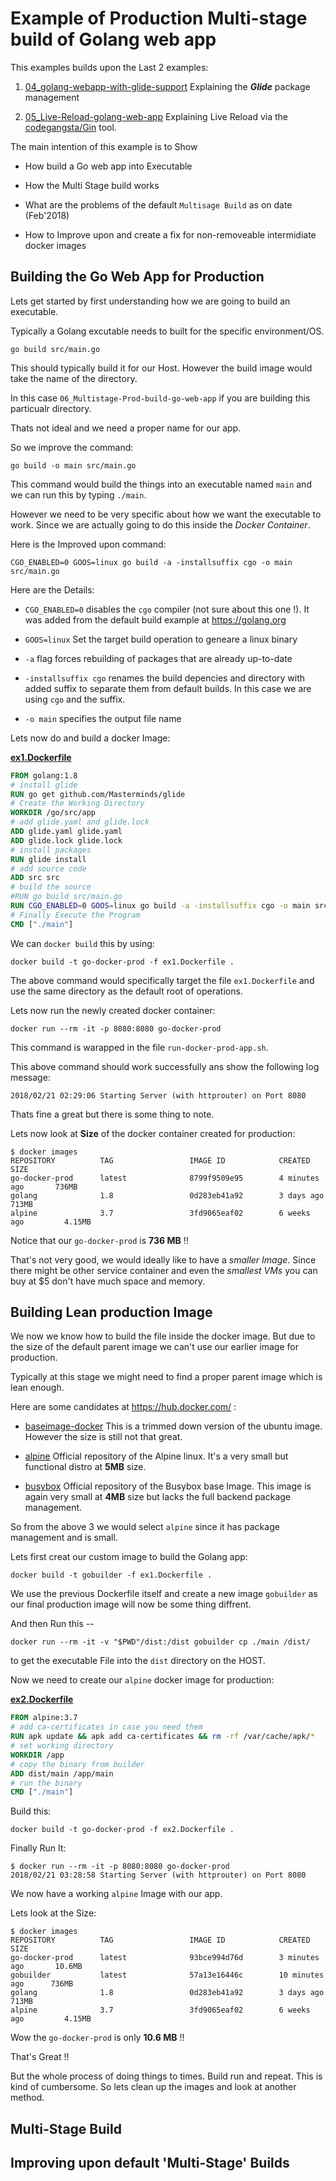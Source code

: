 # Example of Production Multi-stage build of Golang web app

This examples builds upon the Last 2 examples:

 1. [04_golang-webapp-with-glide-support](https://github.com/boseji/dockerPlayground/tree/master/04_golang-webapp-with-glide-support) Explaining the ***Glide*** package management

 2. [05_Live-Reload-golang-web-app](https://github.com/boseji/dockerPlayground/tree/master/05_Live-Reload-golang-web-app) Explaining Live Reload via the [codegangsta/Gin](https://github.com/codegangsta/gin) tool.

The main intention of this example is to Show 
  
  *  How build a Go web app into Executable

  *  How the Multi Stage build works

  *  What are the problems of the default `Multisage Build` as on date (Feb'2018)

  *  How to Improve upon and create a fix for non-removeable intermidiate docker images

## Building the Go Web App for Production

Lets get started by first understanding how we are going to build an executable.

Typically a Golang excutable needs to built for the specific environment/OS.

```shell
go build src/main.go
```

This should typically build it for our Host. However the build image would take
the name of the directory.

In this case `06_Multistage-Prod-build-go-web-app` if you are building this particualr directory.

Thats not ideal and we need a proper name for our app.

So we improve the command:

```shell
go build -o main src/main.go
```

This command would build the things into an executable named `main` and we can run this by typing `./main`.

However we need to be very specific about how we want the executable to work.
Since we are actually going to do this inside the *Docker Container*.

Here is the Improved upon command:

```shell
CGO_ENABLED=0 GOOS=linux go build -a -installsuffix cgo -o main src/main.go
```

Here are the Details:

  * `CGO_ENABLED=0` disables the `cgo` compiler (not sure about this one !). It was added from the default build example at https://golang.org

  * `GOOS=linux` Set the target build operation to geneare a linux binary

  * `-a` flag forces rebuilding of packages that are already up-to-date

  * `-installsuffix cgo` renames the build depencies and directory with added suffix to separate them from default builds. In this case we are using `cgo` and the suffix.

  * `-o main` specifies the output file name

Lets now do and build a docker Image:

[**ex1.Dockerfile**](https://github.com/boseji/dockerPlayground/blob/master/06_Multistage-Prod-build-go-web-app/ex1.Dockerfile)

```Dockerfile
FROM golang:1.8
# install glide
RUN go get github.com/Masterminds/glide
# Create the Working Directory
WORKDIR /go/src/app
# add glide.yaml and glide.lock
ADD glide.yaml glide.yaml
ADD glide.lock glide.lock
# install packages
RUN glide install
# add source code
ADD src src
# build the source
#RUN go build src/main.go
RUN CGO_ENABLED=0 GOOS=linux go build -a -installsuffix cgo -o main src/main.go
# Finally Execute the Program
CMD ["./main"]
```

We can `docker build` this by using:

```shell
docker build -t go-docker-prod -f ex1.Dockerfile .
```

The above command would specifically target the file `ex1.Dockerfile` and use the same directory as the default root of operations.

Lets now run the newly created docker container:

```shell
docker run --rm -it -p 8080:8080 go-docker-prod
```

This command is warapped in the file `run-docker-prod-app.sh`.

This above command should work successfully ans show the following log message:

```shell
2018/02/21 02:29:06 Starting Server (with httprouter) on Port 8080
```

Thats fine a great but there is some thing to note.

Lets now look at **Size** of the docker container created for production:

```shell
$ docker images
REPOSITORY          TAG                 IMAGE ID            CREATED             SIZE
go-docker-prod      latest              8799f9509e95        4 minutes ago       736MB
golang              1.8                 0d283eb41a92        3 days ago          713MB
alpine              3.7                 3fd9065eaf02        6 weeks ago         4.15MB
```

Notice that our `go-docker-prod` is **736 MB** !!

That's not very good, we would ideally like to have a *smaller Image*.
Since there might be other service container and even the *smallest VMs* you can buy at $5 don't have much space and memory.

## Building Lean production Image

We now we know how to build the file inside the docker image.
But due to the size of the default parent image we can't use our earlier image for production.

Typically at this stage we might need to find a proper parent image which is lean enough.

Here are some candidates at https://hub.docker.com/ :

  *  [baseimage-docker](https://phusion.github.io/baseimage-docker/)
  This is a trimmed down version of the ubuntu image. However the size is still not that great.

  * [alpine](https://hub.docker.com/_/alpine/) Official repository of the Alpine linux. It's a very small but functional distro at **5MB** size.

  * [busybox](https://hub.docker.com/_/busybox/) Official repository of the Busybox base Image. This image is again very small at **4MB** size but lacks the full backend package management.

So from the above 3 we would select `alpine` since it has package management and is small.

Lets first creat our custom image to build the Golang app:

```shell
docker build -t gobuilder -f ex1.Dockerfile .
```

We use the previous Dockerfile itself and create a new image `gobuilder` as our final production image will now be some thing diffrent.

And then Run this -- 

```shell
docker run --rm -it -v "$PWD"/dist:/dist gobuilder cp ./main /dist/
```

to get the executable File into the `dist` directory on the HOST.

Now we need to create our `alpine` docker image for production:

[**ex2.Dockerfile**]()

```Dockerfile
FROM alpine:3.7
# add ca-certificates in case you need them
RUN apk update && apk add ca-certificates && rm -rf /var/cache/apk/*
# set working directory
WORKDIR /app
# copy the binary from builder
ADD dist/main /app/main
# run the binary
CMD ["./main"]
```

Build this:

```shell
docker build -t go-docker-prod -f ex2.Dockerfile .
```

Finally Run It:

```shell
$ docker run --rm -it -p 8080:8080 go-docker-prod
2018/02/21 03:28:58 Starting Server (with httprouter) on Port 8080
```

We now have a working `alpine` Image with our app.

Lets look at the Size:

```shell
$ docker images
REPOSITORY          TAG                 IMAGE ID            CREATED             SIZE
go-docker-prod      latest              93bce994d76d        3 minutes ago       10.6MB
gobuilder           latest              57a13e16446c        10 minutes ago      736MB
golang              1.8                 0d283eb41a92        3 days ago          713MB
alpine              3.7                 3fd9065eaf02        6 weeks ago         4.15MB
```

Wow the `go-docker-prod` is only **10.6 MB** !!

That's Great !!

But the whole process of doing things to times. Build run and repeat. This is kind of cumbersome. So lets clean up the images and look at another method.

## Multi-Stage Build

## Improving upon default 'Multi-Stage' Builds
